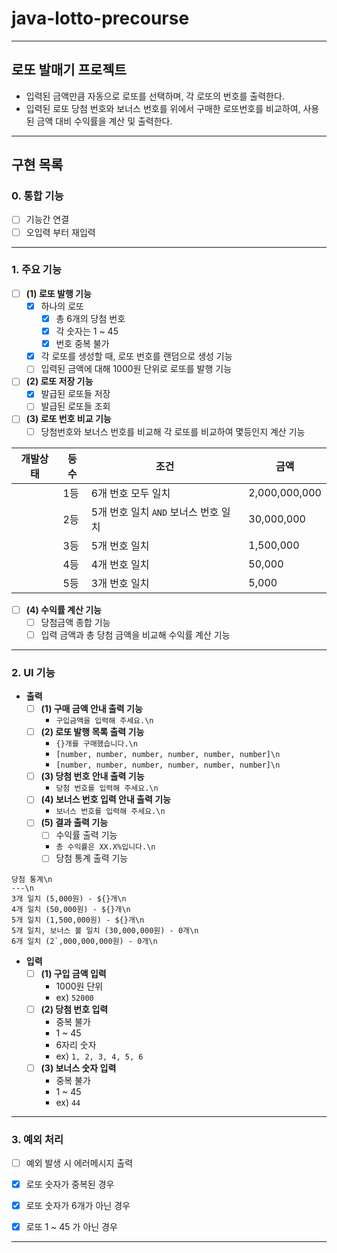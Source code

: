 # java-lotto-precourse

---

## 로또 발매기 프로젝트

- 입력된 금액만큼 자동으로 로또를 선택하며, 각 로또의 번호를 출력한다.
- 입력된 로또 당첨 번호와 보너스 번호를 위에서 구매한 로또번호를 비교하여, 사용된 금액 대비 수익률을 계산 및 출력한다.

---

## 구현 목록

### 0. 통합 기능

- [ ] 기능간 연결
- [ ] 오입력 부터 재입력

---

### 1. 주요 기능

- [ ] **(1) 로또 발행 기능**
  - [X] 하나의 로또
    - [X] 총 6개의 당첨 번호
    - [X] 각 숫자는 1 ~ 45
    - [X] 번호 중복 불가
  - [X] 각 로또를 생성할 때, 로또 번호를 랜덤으로 생성 기능
  - [ ] 입력된 금액에 대해 1000원 단위로 로또를 발행 기능

- [ ] **(2) 로또 저장 기능** 
  - [X] 발급된 로또들 저장
  - [ ] 발급된 로또들 조회

- [ ] **(3) 로또 번호 비교 기능**
  - [ ] 당첨번호와 보너스 번호를 비교해 각 로또를 비교하여 몇등인지 계산 기능

| 개발상태 | 등수  | 조건                       | 금액            |
|------|-----|--------------------------|---------------|
|      | 1등  | 6개 번호 모두 일치              | 2,000,000,000 |
|      | 2등  | 5개 번호 일치 `AND` 보너스 번호 일치 | 30,000,000    |
|      | 3등  | 5개 번호 일치                 | 1,500,000     |
|      | 4등  | 4개 번호 일치                 | 50,000        |
|      | 5등  | 3개 번호 일치                 | 5,000         |

- [ ] **(4) 수익률 계산 기능**
  - [ ] 당첨금액 종합 기능
  - [ ] 입력 금액과 총 당첨 금액을 비교해 수익률 계산 기능

---

### 2. UI 기능
- **출력**
  - [ ] **(1) 구매 금액 안내 출력 기능**
    - `구입금액을 입력해 주세요.\n`
  - [ ] **(2) 로또 발행 목록 출력 기능**
    - `{}개를 구매했습니다.\n`
    - `[number, number, number, number, number, number]\n`
    - `[number, number, number, number, number, number]\n`
  - [ ] **(3) 당첨 번호 안내 출력 기능**
    - `당첨 번호를 입력해 주세요.\n`
  - [ ] **(4) 보너스 번호 입력 안내 출력 기능**
    - `보너스 번호를 입력해 주세요.\n`
  - [ ] **(5) 결과 출력 기능**
    - [ ] 수익률 출력 기능
    - `총 수익률은 XX.X%입니다.\n`
    - [ ] 당첨 통계 출력 기능
```
당첨 통계\n
---\n
3개 일치 (5,000원) - ${}개\n
4개 일치 (50,000원) - ${}개\n
5개 일치 (1,500,000원) - ${}개\n
5개 일치, 보너스 볼 일치 (30,000,000원) - 0개\n
6개 일치 (2`,000,000,000원) - 0개\n
```

- **입력**
  - [ ] **(1) 구입 금액 입력**
    - 1000원 단위
    - ex) `52000`
  - [ ] **(2) 당첨 번호 입력**
    - 중복 불가
    - 1 ~ 45
    - 6자리 숫자
    - ex) `1, 2, 3, 4, 5, 6`
  - [ ] **(3) 보너스 숫자 입력**
    - 중복 불가
    - 1 ~ 45
    - ex) `44`

---

### 3. 예외 처리

- [ ] 예외 발생 시 에러메시지 출력

- [X] 로또 숫자가 중복된 경우
- [X] 로또 숫자가 6개가 아닌 경우
- [X] 로또 1 ~ 45 가 아닌 경우

---